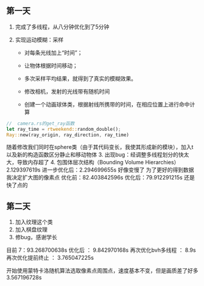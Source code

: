## 第一天

1. 完成了多线程，从八分钟优化到了5分钟

2. 实现运动模糊：采样
    * 对每条光线加上“时间”；

    * 让物体根据时间移动；

    * 多次采样平均结果，就得到了真实的模糊效果。
    
    * 修改相机，发射的光线带有随机时间
    
    * 创建一个动画球体类，根据射线所携带的时间，在相应位置上进行命中计算


```rust
//  camera.rs的get_ray函数
let ray_time = rtweekend::random_double();
Ray::new(ray_origin, ray_direction, ray_time)
```
随着修改我们同时在sphere类（由于其代码变长，我使其形成新的模块），加入t以及新的构造函数区分静止和移动物体
3. 出现bug：经调整多线程划分的快太大，导致内存超了
4. 包围体层次结构（Bounding Volume Hierarchies）2.129397619s 进一步优化后：2.294699655s 好像变慢了
   为了更好的得到数据我决定扩大图的像素点
   优化前：82.403842596s
   优化后：79.912291215s 还是快了点的

## 第二天

1. 加入纹理这个类
2. 加入棋盘纹理
3. 修bug，感谢学长
   

目前 7：93.268700638s
优化后 ： 9.842970168s
再次优化bvh多线程 ： 8.9s
再次优化提前终止 ： 3.765047225s

开始使用蒙特卡洛随机算法选取像素点周围点，速度基本不变，但是画质差了好多 3.567196728s